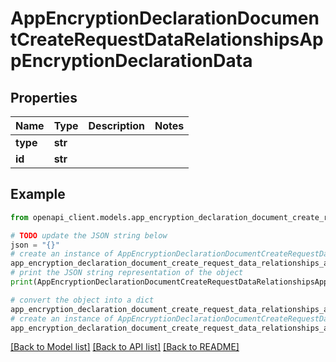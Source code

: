 # AppEncryptionDeclarationDocumentCreateRequestDataRelationshipsAppEncryptionDeclarationData


## Properties

Name | Type | Description | Notes
------------ | ------------- | ------------- | -------------
**type** | **str** |  | 
**id** | **str** |  | 

## Example

```python
from openapi_client.models.app_encryption_declaration_document_create_request_data_relationships_app_encryption_declaration_data import AppEncryptionDeclarationDocumentCreateRequestDataRelationshipsAppEncryptionDeclarationData

# TODO update the JSON string below
json = "{}"
# create an instance of AppEncryptionDeclarationDocumentCreateRequestDataRelationshipsAppEncryptionDeclarationData from a JSON string
app_encryption_declaration_document_create_request_data_relationships_app_encryption_declaration_data_instance = AppEncryptionDeclarationDocumentCreateRequestDataRelationshipsAppEncryptionDeclarationData.from_json(json)
# print the JSON string representation of the object
print(AppEncryptionDeclarationDocumentCreateRequestDataRelationshipsAppEncryptionDeclarationData.to_json())

# convert the object into a dict
app_encryption_declaration_document_create_request_data_relationships_app_encryption_declaration_data_dict = app_encryption_declaration_document_create_request_data_relationships_app_encryption_declaration_data_instance.to_dict()
# create an instance of AppEncryptionDeclarationDocumentCreateRequestDataRelationshipsAppEncryptionDeclarationData from a dict
app_encryption_declaration_document_create_request_data_relationships_app_encryption_declaration_data_from_dict = AppEncryptionDeclarationDocumentCreateRequestDataRelationshipsAppEncryptionDeclarationData.from_dict(app_encryption_declaration_document_create_request_data_relationships_app_encryption_declaration_data_dict)
```
[[Back to Model list]](../README.md#documentation-for-models) [[Back to API list]](../README.md#documentation-for-api-endpoints) [[Back to README]](../README.md)


